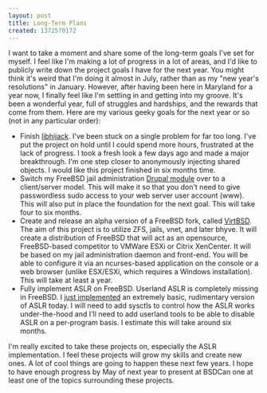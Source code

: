 ```yaml
---
layout: post
title: Long-Term Plans
created: 1372570172
---
```

I want to take a moment and share some of the long-term goals I've set for myself. I feel like I'm making a lot of progress in a lot of areas, and I'd like to publicly write down the project goals I have for the next year. You might think it's weird that I'm doing it almost in July, rather than as my "new year's resolutions" in January. However, after having been here in Maryland for a year now, I finally feel like I'm settling in and getting into my groove. It's been a wonderful year, full of struggles and hardships, and the rewards that come from them. Here are my various geeky goals for the next year or so (not in any particular order):
<ul>
<li>Finish <a href="https://github.com/lattera/libhijack" target="_blank">libhijack</a>. I've been stuck on a single problem for far too long. I've put the project on hold until I could spend more hours, frustrated at the lack of progress. I took a fresh look a few days ago and made a major breakthrough. I'm one step closer to anonymously injecting shared objects. I would like this project finished in six months time.</li>
<li>Switch my FreeBSD jail administration <a href="https://github.com/lattera/drupal-jailadmin" target="_blank">Drupal module</a> over to a client/server model. This will make it so that you don't need to give passwordless sudo access to your web server user account (www). This will also put in place the foundation for the next goal. This will take four to six months.</li>
<li>Create and release an alpha version of a FreeBSD fork, called <a href="http://virtbsd.org/" target="_blank">VirtBSD</a>. The aim of this project is to utilize ZFS, jails, vnet, and later bhyve. It will create a distribution of FreeBSD that will act as an opensource, FreeBSD-based competitor to VMWare ESXi or Citrix XenCenter. It will be based on my jail administration daemon and front-end. You will be able to configure it via an ncurses-based application on the console or a web browser (unlike ESX/ESXi, which requires a Windows installation). This will take at least a year.</li>
<li>Fully implement ASLR on FreeBSD. Userland ASLR is completely missing in FreeBSD. I <a href="https://github.com/lattera/freebsd/commit/d524dad71542ceec8f399a12a1b569f4b23c6604" target="_blank">just implemented</a> an extremely basic, rudimentary version of ASLR today. I will need to add sysctls to control how the ASLR works under-the-hood and I'll need to add userland tools to be able to disable ASLR on a per-program basis. I estimate this will take around six months.</li>
</ul>

I'm really excited to take these projects on, especially the ASLR implementation. I feel these projects will grow my skills and create new ones. A lot of cool things are going to happen these next few years. I hope to have enough progress by May of next year to present at BSDCan one at least one of the topics surrounding these projects.
